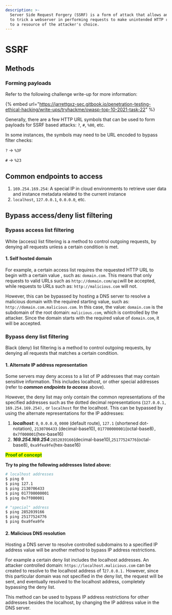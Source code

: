 ```yaml
---
description: >-
  Server Side Request Forgery (SSRF) is a form of attack that allows an attacker
  to trick a webserver in performing requests to make unintended HTTP requests
  to a resource of the attacker's choice.
---
```


# SSRF

## Methods

### Forming payloads

Refer to the following challenge write-up for more information:&#x20;

{% embed url="https://jarrettgxz-sec.gitbook.io/penetration-testing-ethical-hacking/write-ups/tryhackme/owasp-top-10-2021-task-22" %}

Generally, there are a few HTTP URL symbols that can be used to form payloads for SSRF based attacks: `?`, `#`, `%00`, etc.

In some instances, the symbols may need to be URL encoded to bypass filter checks:

`?` -> `%3F`

`#` -> `%23`

## Common endpoints to access

1. `169.254.169.254`: A special IP in cloud environments to retrieve user data and instance metadata related to the current instance
2. `localhost`, `127.0.0.1`, `0.0.0.0`, etc.

## Bypass access/deny list filtering

### Bypass access list filtering

White (access) list filtering is a method to control outgoing requests, by denying all requests unless a certain condition is met.

#### 1. Self hosted domain

&#x20;For example, a certain access list requires the requested HTTP URL to begin with a certain value , such as: `domain.com`. This means that only requests to valid URLs such as `http://domain.com/api`will be accepted, while requests to URLs such as: `http://malicious.com` will not.&#x20;

However, this can be bypassed by hosting a DNS server to resolve a malicious domain with the required starting value, such as: `http://domain.com.malicious.com`. In this case, the value: `domain.com` is the subdomain of the root domain: `malicious.com`, which is controlled by the attacker. Since the domain starts with the required value of `domain.com`, it will be accepted.

### Bypass deny list filtering

Black (deny) list filtering is a method to control outgoing requests, by denying all requests that matches a certain condition.

#### 1. Alternate IP address representation

Some servers may deny access to a list of IP addresses that may contain sensitive information. This includes localhost, or other special addresses (refer to _**common endpoints to access**_ above).

However, the deny list may only contain the common representations of the specified addresses such as the dotted decimal representations (`127.0.0.1,` `169.254.169.254),` or `localhost` for the localhost. This can be bypassed by using the alternate representations for the IP addresses:

1. _**localhost**_: `0`, `0.0.0.0`, `0000` (default route), `127.1` (shortened dot-notation), `2130706433` (decimal-base10), `017700000001`(octal-base8)`, 0x7f000001`(hex-base16)
2. _**169.254.169.254**_:`2852039166`(decimal-base10),`25177524776`(octal-base8), `0xa9fea9fe`(hex-base16)

<mark style="color:green;">**Proof of concept**</mark>

**Try to ping the following addresses listed above:**

```bash
# localhost addresses
$ ping 0
$ ping 127.1
$ ping 2130706433
$ ping 017700000001
$ ping 0x7f000001

# "special" address
$ ping 2852039166
$ ping 25177524776
$ ping 0xa9fea9fe
```

#### 2. Malicious DNS resolution

Hosting a DNS server to resolve controlled subdomains to a specified IP address value will be another method to bypass IP address restrictions.&#x20;

For example a certain deny list includes the localhost addresses. An attacker controlled domain: `https://localhost.malicious.com` can be created to resolve to the localhost address of 1`27.0.0.1.` However, since this particular domain was not specified in the deny list, the request will be sent, and eventually resolved to the localhost address, completely bypassing the deny list.

This method can be used to bypass IP address restrictions for other addresses besides the localhost, by changing the IP address value in the DNS server.

